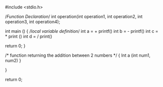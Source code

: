 #include <stdio.h>

/*Function Declaration*/ 
int operation(int operation1, int operation2, int operation3, int operation4);

int main ()
{
/*local variable definition*/
int a = +
printf()
int b = -
printf()
int c = *
print ()
int d = /
print()

return 0;
}

/* function returning the addition between 2 numbers */
{
  Int a (int num1, num2)
}

}

return 0;
